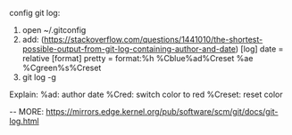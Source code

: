 config git log:
1. open ~/.gitconfig
2. add: (https://stackoverflow.com/questions/1441010/the-shortest-possible-output-from-git-log-containing-author-and-date)
	[log]
	  date = relative
	[format]
 	  pretty = format:%h %Cblue%ad%Creset %ae %Cgreen%s%Creset
3. git log -g

Explain:
%ad: author date
%Cred: switch color to red
%Creset: reset color

-- MORE: https://mirrors.edge.kernel.org/pub/software/scm/git/docs/git-log.html

